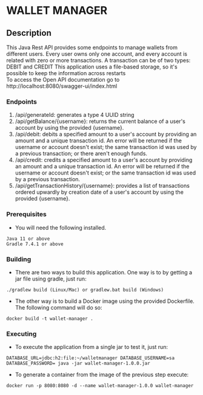 # WALLET MANAGER

## Description

This Java Rest API provides some endpoints to manage wallets from different users. Every user owns
only one account, and every account is related with zero or more transactions. A transaction can be
of two types: DEBIT and CREDIT
This application uses a file-based storage, so it's possible to keep the information across
restarts   
To access the Open API documentation go to http://localhost:8080/swagger-ui/index.html

### Endpoints

1. /api/generateId: generates a type 4 UUID string
2. /api/getBalance/{username}: returns the current balance of a user's account by using the provided
   {username}.
3. /api/debit: debits a specified amount to a user's account by providing an amount and a unique
   transaction id. An error will be returned if the username or account doesn't exist; the same
   transaction id was used by a previous transaction; or there aren't enough funds.
4. /api/credit: credits a specified amount to a user's account by providing an amount and a unique
   transaction id. An error will be returned if the username or account doesn't exist; or the same
   transaction id was used by a previous transaction.
5. /api/getTransactionHistory/{username}: provides a list of transactions ordered upwardly by
   creation date of a user's account by using the provided {username}.

### Prerequisites

- You will need the following installed.

```
Java 11 or above
Gradle 7.4.1 or above
```

### Building

- There are two ways to build this application. One way is to by getting a jar file using gradle,
  just run:

```
./gradlew build (Linux/Mac) or gradlew.bat build (Windows)
```

- The other way is to build a Docker image using the provided Dockerfile. The following command will
  do so:

```
docker build -t wallet-manager .
```

### Executing

- To execute the application from a single jar to test it, just run:

```
DATABASE_URL=jdbc:h2:file:~/walletmanager DATABASE_USERNAME=sa DATABASE_PASSWORD= java -jar wallet-manager-1.0.0.jar
```

- To generate a container from the image of the previous step execute:

```
docker run -p 8080:8080 -d --name wallet-manager-1.0.0 wallet-manager
```